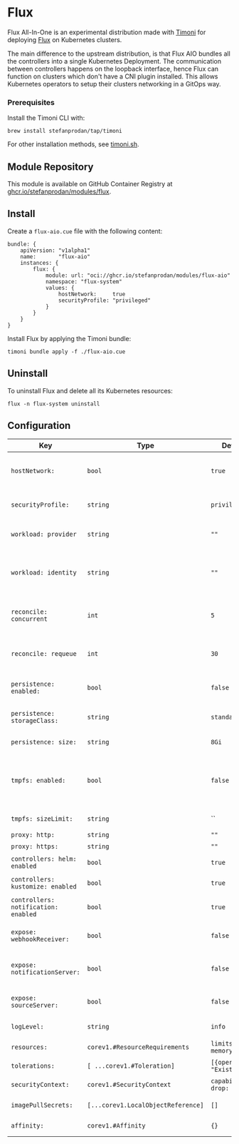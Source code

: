 # Flux

Flux All-In-One is an experimental distribution made with [Timoni](https://github.com/stefanprodan/timoni)
for deploying [Flux](https://fluxcd.io) on Kubernetes clusters.

The main difference to the upstream distribution, is that Flux AIO bundles
all the controllers into a single Kubernetes Deployment.
The communication between controllers happens on the loopback interface, hence
Flux can function on clusters which don't have a CNI plugin installed.
This allows Kubernetes operators to setup their clusters networking in a GitOps way.

### Prerequisites

Install the Timoni CLI with:

```shell
brew install stefanprodan/tap/timoni
```

For other installation methods,
see [timoni.sh](https://timoni.sh/install/).

## Module Repository

This module is available on GitHub Container Registry at
[ghcr.io/stefanprodan/modules/flux](https://github.com/stefanprodan/podinfo/pkgs/container/modules%2Fflux).

## Install

Create a `flux-aio.cue` file with the following content:

```cue
bundle: {
	apiVersion: "v1alpha1"
	name:       "flux-aio"
	instances: {
		flux: {
			module: url: "oci://ghcr.io/stefanprodan/modules/flux-aio"
			namespace: "flux-system"
			values: {
				hostNetwork:     true
				securityProfile: "privileged"
			}
		}
	}
}
```

Install Flux by applying the Timoni bundle:

```shell
timoni bundle apply -f ./flux-aio.cue
```

## Uninstall

To uninstall Flux and delete all its Kubernetes resources:

```shell
flux -n flux-system uninstall
```

## Configuration

| Key                                  | Type                               | Default                       | Description                                                                                                                                                                        |
|--------------------------------------|------------------------------------|-------------------------------|------------------------------------------------------------------------------------------------------------------------------------------------------------------------------------|
| `hostNetwork:`                       | `bool`                             | `true`                        | Host network must be enabled on bare-metal clusters without a CNI preinstalled                                                                                                     |
| `securityProfile:`                   | `string`                           | `privileged`                  | To enable Flux multi-tenancy lockdown set the value to `restricted`                                                                                                                |
| `workload: provider`                 | `string`                           | `""`                          | Kubernetes workload identity provider, can be  `aws`, `azure` or `gcp`                                                                                                             |
| `workload: identity`                 | `string`                           | `""`                          | Kubernetes workload ID, can be an AWS Role ARN, Azure Client ID, or GCP Identity Name                                                                                              |
| `reconcile: concurrent`              | `int`                              | `5`                           | The maximum number of parallel reconciliations per controller                                                                                                                      |
| `reconcile: requeue`                 | `int`                              | `30`                          | The interval in seconds at which failing dependencies are reevaluated                                                                                                              |
| `persistence: enabled:`              | `bool`                             | `false`                       | Enable persistent storage for Flux artifacts                                                                                                                                       |
| `persistence: storageClass:`         | `string`                           | `standard`                    | The [PersistentVolumeClaim](https://kubernetes.io/docs/concepts/storage/persistent-volumes/) storage class name                                                                    |
| `persistence: size:`                 | `string`                           | `8Gi`                         | The persistent volume size                                                                                                                                                         |
| `tmpfs: enabled:`                    | `bool`                             | `false`                       | Enable RAM-backed filesystem for the Flux [emptyDir volume](https://kubernetes.io/docs/concepts/storage/volumes/#emptydir) to speed up the git pull and kustomize build operations |
| `tmpfs: sizeLimit:`                  | `string`                           | ``                            | The tmpfs memory limit e.g. `500Mi` or `1Gi`                                                                                                                                       |
| `proxy: http:`                       | `string`                           | `""`                          | HTTP Proxy URL                                                                                                                                                                     |
| `proxy: https:`                      | `string`                           | `""`                          | HTTPS Proxy URL                                                                                                                                                                    |
| `controllers: helm: enabled`         | `bool`                             | `true`                        | Include the `helm-controller` component                                                                                                                                            |
| `controllers: kustomize: enabled`    | `bool`                             | `true`                        | Include the `kustomize-controller` component                                                                                                                                       |
| `controllers: notification: enabled` | `bool`                             | `true`                        | Include the `notification-controller` component                                                                                                                                    |
| `expose: webhookReceiver:`           | `bool`                             | `false`                       | Create the `webhook-reciver` Kubernetes Service                                                                                                                                    |
| `expose: notificationServer:`        | `bool`                             | `false`                       | Create the `notification-controller` Kubernetes Service                                                                                                                            |
| `expose: sourceServer:`              | `bool`                             | `false`                       | Create the `source-controller` Kubernetes Service                                                                                                                                  |
| `logLevel:`                          | `string`                           | `info`                        | Flux log level can be `debug`, `info`, `error`                                                                                                                                     |
| `resources:`                         | `corev1.#ResourceRequirements`     | `limits: memory: "1Gi"`       | [Kubernetes resource requests and limits](https://kubernetes.io/docs/concepts/configuration/manage-resources-containers)                                                           |
| `tolerations:`                       | `[ ...corev1.#Toleration]`         | `[{operator: "Exists"}]`      | [Kubernetes toleration](https://kubernetes.io/docs/concepts/scheduling-eviction/taint-and-toleration)                                                                              |
| `securityContext:`                   | `corev1.#SecurityContext`          | `capabilities: drop: ["ALL"]` | [Kubernetes container security context](https://kubernetes.io/docs/tasks/configure-pod-container/security-context)                                                                 |
| `imagePullSecrets:`                  | `[...corev1.LocalObjectReference]` | `[]`                          | [Kubernetes image pull secrets](https://kubernetes.io/docs/concepts/containers/images/#specifying-imagepullsecrets-on-a-pod)                                                       |
| `affinity:`                          | `corev1.#Affinity`                 | `{}`                          | [Kubernetes affinity and anti-affinity](https://kubernetes.io/docs/concepts/scheduling-eviction/assign-pod-node/#affinity-and-anti-affinity)                                       |
